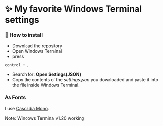 <h1>✨ My favorite Windows Terminal settings</h1>

<h3>📜 How to install</h3>

- Download the repository
- Open Windows Terminal
- press 

~~~
control + ,
~~~

- Search for: **Open Settings(JSON)**
- Copy the contents of the *settings.json* you downloaded and paste it into the file inside Windows Terminal.

<h3>🗛 Fonts</h3>

I use [Cascadia Mono](https://github.com/microsoft/cascadia-code).

Note: Windows Terminal v1.20 working
